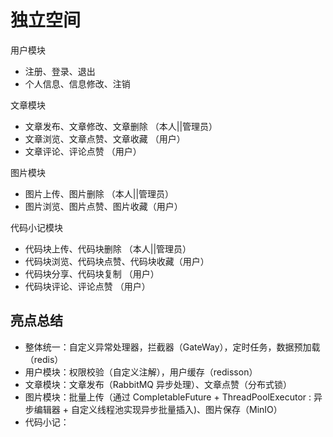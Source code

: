 # 独立空间

用户模块

- 注册、登录、退出
- 个人信息、信息修改、注销

文章模块

- 文章发布、文章修改、文章删除 （本人||管理员）
- 文章浏览、文章点赞、文章收藏 （用户）
- 文章评论、评论点赞 （用户）

图片模块

- 图片上传、图片删除 （本人||管理员）
- 图片浏览、图片点赞、图片收藏（用户）

代码小记模块

- 代码块上传、代码块删除 （本人||管理员）
- 代码块浏览、代码块点赞、代码块收藏（用户）
- 代码块分享、代码块复制 （用户）
- 代码块评论、评论点赞 （用户）

## 亮点总结

- 整体统一：自定义异常处理器，拦截器（GateWay），定时任务，数据预加载（redis）
- 用户模块：权限校验（自定义注解），用户缓存（redisson）
- 文章模块：文章发布（RabbitMQ 异步处理）、文章点赞（分布式锁）
- 图片模块：批量上传（通过 CompletableFuture + ThreadPoolExecutor : 异步编辑器 + 自定义线程池实现异步批量插入)、图片保存（MinIO）
- 代码小记：
